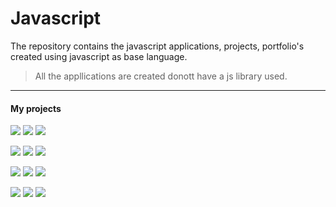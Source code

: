 # Javascript
The repository contains the javascript applications, projects, portfolio's created using javascript as base language.
>All the appllications are created donott have a js library used.
***
#### My projects
[![](https://img.shields.io/badge/-Budget%20App-0a0a0a.svg?style=flat&colorA=0a0a0a)](https://taurusilver7.github.io/Javascript_Challenge/Budget%20App/)  ![](https://img.shields.io/badge/-Dice%20Games-0a0a0a.svg?style=flat&colorA=0a0a0a)   ![](https://img.shields.io/badge/-Countdown%20Timer-0a0a0a.svg?style=flat&colorA=0a0a0a)

![](https://img.shields.io/badge/-Notes%20App-0a0a0a.svg?style=flat&colorA=0a0a0a)   ![](https://img.shields.io/badge/-password%20generator-0a0a0a.svg?style=flat&colorA=0a0a0a)  ![](https://img.shields.io/badge/-Drum%20Kit-0a0a0a.svg?style=flat&colorA=0a0a0a)

![](https://img.shields.io/badge/-Canvas%20-0a0a0a.svg?style=flat&colorA=0a0a0a)  ![](https://img.shields.io/badge/-Github%20Profile-0a0a0a.svg?style=flat&colorA=0a0a0a) ![](https://img.shields.io/badge/-Weather%20App-0a0a0a.svg?style=flat&colorA=0a0a0a)

![](https://img.shields.io/badge/-JS%20Clock-0a0a0a.svg?style=flat&colorA=0a0a0a)   ![](https://img.shields.io/badge/-Recipe%20App-0a0a0a.svg?style=flat&colorA=0a0a0a)   ![](https://img.shields.io/badge/-ToDo%20App-0a0a0a.svg?style=flat&colorA=0a0a0a)



